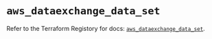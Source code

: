 # `aws_dataexchange_data_set`

Refer to the Terraform Registory for docs: [`aws_dataexchange_data_set`](https://www.terraform.io/docs/providers/aws/r/dataexchange_data_set).

